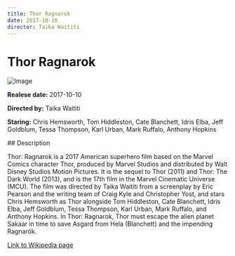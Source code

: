```yaml
---
title: Thor Ragnarok
date: 2017-10-10
director: Taika Waititi
---
```


# Thor Ragnarok
![Image](https://images.bauerhosting.com/legacy/media/5e7c/dcf3/8554/e146/316c/d464/thor-ragnarok.jpg?auto=format&amp;w=1440&amp;q=80)

<p><strong>Realese date:</strong> 2017-10-10</p>
<p><strong>Directed by:</strong> Taika Waititi</p>
<p><strong>Staring:</strong> Chris Hemsworth, Tom Hiddleston, Cate Blanchett, Idris Elba, Jeff Goldblum, Tessa Thompson, Karl Urban, Mark Ruffalo, Anthony Hopkins</p>
## Description
<p>Thor: Ragnarok is a 2017 American superhero film based on the Marvel Comics character Thor, produced by Marvel Studios and distributed by Walt Disney Studios Motion Pictures. It is the sequel to Thor (2011) and Thor: The Dark World (2013), and is the 17th film in the Marvel Cinematic Universe (MCU). The film was directed by Taika Waititi from a screenplay by Eric Pearson and the writing team of Craig Kyle and Christopher Yost, and stars Chris Hemsworth as Thor alongside Tom Hiddleston, Cate Blanchett, Idris Elba, Jeff Goldblum, Tessa Thompson, Karl Urban, Mark Ruffalo, and Anthony Hopkins. In Thor: Ragnarok, Thor must escape the alien planet Sakaar in time to save Asgard from Hela (Blanchett) and the impending Ragnarök.</p>

<a href="https://en.wikipedia.org/wiki/Thor:_Ragnarok">Link to Wikipedia page</a>

